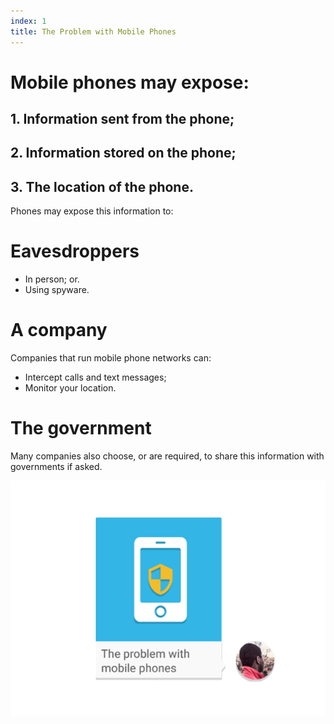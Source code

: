 ```yaml
---
index: 1
title: The Problem with Mobile Phones
---
```

# Mobile phones may expose:

## 1.  Information sent from the phone;
## 2.  Information stored on the phone;
## 3.  The location of the phone. 

Phones may expose this information to:

# Eavesdroppers

* In person; or.
* Using spyware.

# A company

Companies that run mobile phone networks can: 

*	Intercept calls and text messages;
* 	Monitor your location.  

# The government

Many companies also choose, or are required, to share this information with governments if asked.

![image](mobile1.png)